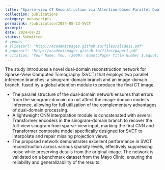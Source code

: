 ```yaml
---
title: "Sparse-view CT Reconstruction via Attention-based Parallel Dual-domain Fusion"
collection: publications
category: manuscripts
permalink: /publication/2024-08-23-SVCT
excerpt: 
date: 2024-08-23
status: Submitted
# venue: ''
# slidesurl: 'http://academicpages.github.io/files/slides1.pdf'
# paperurl: 'http://academicpages.github.io/files/paper1.pdf'
# citation: 'Your Name, You. (2009). &quot;Paper Title Number 1.&quot; <i>Journal 1</i>. 1(1).'
---
```


The study introduces a novel dual-domain reconstruction network for Sparse-View Computed Tomography (SVCT) that employs two parallel inference branches: a sinogram-domain branch and an image-domain branch, fused by a global attention module to produce the final CT image.

* The parallel structure of the dual-domain network ensures that errors from the 
sinogram-domain do not affect the image-domain model's inference, allowing for 
full utilization of the complementary advantages of dual-domain processing.
* A lightweight CNN interpolation module is concatenated with several Transformer encoders in the sinogram-domain branch to recover the full-view sinogram from sparse-view input, marking the first CNN and Transformer composite model specifically designed for SVCT to interpolate and repair missing projection views.
* The proposed network demonstrates excellent performance in SVCT reconstruction across various sparsity levels, effectively suppressing noise while preserving details from the original image. The network is validated on a benchmark dataset from the Mayo Clinic, ensuring the reliability and generalizability of the results.